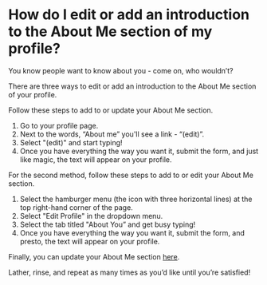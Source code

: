 # How do I edit or add an introduction to the About Me section of my profile?

You know people want to know about you - come on, who wouldn’t?

There are three ways to edit or add an introduction to the About Me section of your profile.

Follow these steps to add to or update your About Me section.
1. Go to your profile page.
2. Next to the words, “About me” you'll see a link - “(edit)”.
3. Select "(edit)" and start typing!
4. Once you have everything the way you want it, submit the form, and just like magic, the text will appear on your profile.

For the second method, follow these steps to add to or edit your About Me section.
1. Select the hamburger menu (the icon with three horizontal lines) at the top right-hand corner of the page.
2. Select "Edit Profile" in the dropdown menu.
3. Select the tab titled "About You” and get busy typing!
4. Once you have everything the way you want it, submit the form, and presto, the text will appear on your profile.

Finally, you can update your About Me section [here](https://fetlife.com/settings/profile/about).

Lather, rinse, and repeat as many times as you’d like until you’re satisfied!


